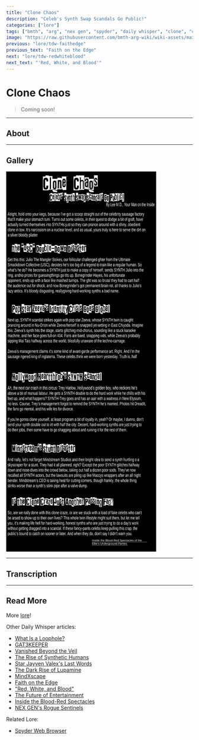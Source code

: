 ```yaml
---
title: "Clone Chaos"
description: "Celeb's Synth Swap Scandals Go Public!"
categories: ["lore"]
tags: ["bmth", "arg", "nex gen", "spyder", "daily whisper", "clone", "chaos"]
image: "https://raw.githubusercontent.com/bmth-arg-wiki/wiki-assets/main/lore/webbrowser/dailywhisper/scandal-300x300.png"
previous: "lore/tdw-faithedge"
previous_text: "Faith on the Edge"
next: "lore/tdw-redwhiteblood"
next_text: "'Red, White, and Blood'"
---
```

# Clone Chaos

> Coming soon!

***

## About



***

## Gallery

![clone chaos article](https://raw.githubusercontent.com/bmth-arg-wiki/wiki-assets/main/lore/webbrowser/dailywhisper/scandal.png)

***

## Transcription



***

## Read More

More [lore](lore)!

Other Daily Whisper articles:

- [What Is a Loophole?](tdw-loophole)
- [GAT3KEEPER](tdw-gatekeeper)
- [Vanished Beyond the Veil](tdw-vanished)
- [The Rise of Synthetic Humans](tdw-riseofsynth)
- [Star Jayven Valex's Last Words](tdw-valexlastwords)
- [The Dark Rise of Lupamine](tdw-riseoflupamine)
- [MindXscape](tdw-mindxscape)
- [Faith on the Edge](tdw-faithedge)
- ["Red, White, and Blood"](tdw-redwhiteblood)
- [The Future of Entertainment](tdw-futureentertainment)
- [Inside the Blood-Red Spectacles](tdw-bloodredspectacles)
- [NEX GEN's Rogue Sentinels](tdw-roguesentinels)

Related Lore:

- [Spyder Web Browser](webbrowser)